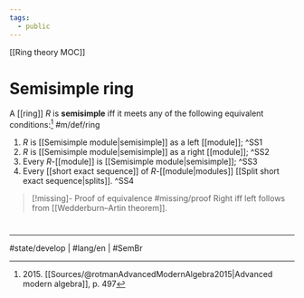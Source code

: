 ```yaml
---
tags:
  - public
---
```

[[Ring theory MOC]]
# Semisimple ring

A [[ring]] $R$ is **semisimple** iff it meets any of the following equivalent conditions:[^2015] #m/def/ring

1. $R$ is [[Semisimple module|semisimple]] as a left [[module]]; ^SS1
2. $R$ is [[Semisimple module|semisimple]] as a right [[module]]; ^SS2
3. Every $R$-[[module]] is [[Semisimple module|semisimple]]; ^SS3
4. Every [[short exact sequence]] of $R$-[[module|modules]] [[Split short exact sequence|splits]]. ^SS4

> [!missing]- Proof of equivalence
> #missing/proof
> Right iff left follows from [[Wedderburn–Artin theorem]].

  [^2015]: 2015\. [[Sources/@rotmanAdvancedModernAlgebra2015|Advanced modern algebra]], p. 497

#
---
#state/develop | #lang/en | #SemBr
